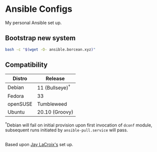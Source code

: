 # Ansible Configs
My personal Ansible set up.

## Bootstrap new system
```bash
bash -c "$(wget -O- ansible.borcean.xyz)"
```

## Compatibility

| Distro | Release |
| --- | --- |
| Debian | 11 (Bullseye)<sup>&dagger;</sup> |
| Fedora | 33 |
| openSUSE | Tumbleweed |
| Ubuntu | 20.10 (Groovy) |

<sup>&dagger;</sup>Debian will fail on initial provision upon first invocation of `dconf` module, subsequent runs initiated by `ansible-pull.service` will pass.


##
Based upon [Jay LaCroix's](https://github.com/LearnLinuxTV/personal_ansible_desktop_configs) set up.